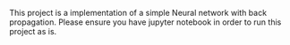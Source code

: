
This project is a implementation of a simple Neural network with back propagation.
Please ensure you have jupyter notebook in order to run this project as is.

